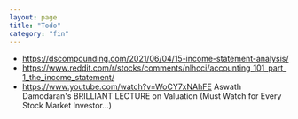 ```yaml
---
layout: page
title: "Todo"
category: "fin"
---
```


* https://dscompounding.com/2021/06/04/15-income-statement-analysis/
* https://www.reddit.com/r/stocks/comments/nlhcci/accounting_101_part_1_the_income_statement/
* https://www.youtube.com/watch?v=WoCY7xNAhFE Aswath Damodaran's BRILLIANT LECTURE on Valuation (Must Watch for Every Stock Market Investor...)

